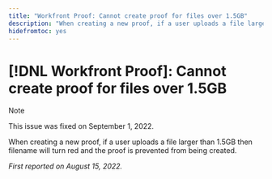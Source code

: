 ```yaml
---
title: "Workfront Proof: Cannot create proof for files over 1.5GB"
description: "When creating a new proof, if a user uploads a file larger than 1.5GB then filename will turn red and the proof is prevented from being created."
hidefromtoc: yes
---
```


# [!DNL Workfront Proof]: Cannot create proof for files over 1.5GB

>[!NOTE]
>
>This issue was fixed on September 1, 2022.

When creating a new proof, if a user uploads a file larger than 1.5GB then filename will turn red and the proof is prevented from being created.

_First reported on August 15, 2022._
